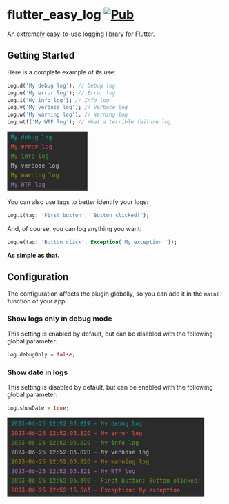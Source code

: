 # flutter_easy_log  [![Pub](https://img.shields.io/pub/v/flutter_easy_log.svg)](https://pub.dev/packages/flutter_easy_log)

An extremely easy-to-use logging library for Flutter.

## Getting Started

Here is a complete example of its use:

```dart
Log.d('My debug log'); // Debug log
Log.e('My error log'); // Error log
Log.i('My info log'); // Info log
Log.v('My verbose log'); // Verbose log
Log.w('My warning log'); // Warning log
Log.wtf('My WTF log'); // What a terrible failure log
```

![Simple logs](https://raw.githubusercontent.com/marcoscgdev/flutter_easy_log/master/screenshots/simple_logs.png)

You can also use tags to better identify your logs:

```dart
Log.i(tag: 'First button', 'Button clicked!');
```

And, of course, you can log anything you want:

```dart
Log.e(tag: 'Button click', Exception('My exception!'));
```

**As simple as that.**

## Configuration

The configuration affects the plugin globally, so you can add it in the ```main()``` function of your app.

### Show logs only in debug mode

This setting is enabled by default, but can be disabled with the following global parameter:

```dart
Log.debugOnly = false;
```

### Show date in logs

This setting is disabled by default, but can be enabled with the following global parameter:

```dart
Log.showDate = true;
```

![Full logs](https://raw.githubusercontent.com/marcoscgdev/flutter_easy_log/master/screenshots/full_logs.png)